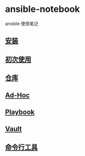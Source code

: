 # ansible-notebook

ansible 使用笔记

## [安装](install.md)

## [初次使用](Start.md)

## [仓库](Inverntory.md)

## [Ad-Hoc](Ad-Hoc.md)

## [Playbook](Playbook.md)

## [Vault](Vault.md)

## [命令行工具](command-line-tools.md)
